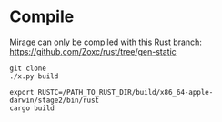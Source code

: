 # Compile

Mirage can only be compiled with this Rust branch:
https://github.com/Zoxc/rust/tree/gen-static

```
git clone
./x.py build

export RUSTC=/PATH_TO_RUST_DIR/build/x86_64-apple-darwin/stage2/bin/rust
cargo build
```